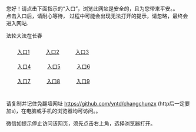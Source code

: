 您好！请点击下面指示的“入口”，浏览此网站是安全的，且为您带来平安。。 <br/>
点击入口后，请耐心等待， 过程中可能会出现无法打开的提示，请忽略，最终会进入网站. </br>

法轮大法在长春<br/>
<div style="padding:10px"><a style="margin:20px" target="_blank" href="https://d3ga4p8js4x3pg.cloudfront.net/2Qpsp?hjotdy" id="ccLink1" rel="nofollow">入口1</a> <a target="_blank" style="margin:20px" href="https://d13vv9p2zpk3p1.cloudfront.net/2Qpsp?mspoluzm" id="ccLink2" rel="nofollow">入口2</a> <a style="margin:20px" target="_blank" href="https://d2q38scxks9pws.cloudfront.net/2Qpsp?xmxwails" id="ccLink3" rel="nofollow">入口3</a></div>

<div style="padding:10px" ><a style="margin:20px" target="_blank" href="https://d3ga4p8js4x3pg.cloudfront.net/2Qpsp?hjotdy" id="ccLink4" rel="nofollow">入口4</a> <a style="margin:20px" href="https://d13vv9p2zpk3p1.cloudfront.net/2Qpsp?mspoluzm" target="_blank" id="ccLink5" rel="nofollow">入口5</a> <a style="margin:20px" href="https://d2q38scxks9pws.cloudfront.net/2Qpsp?xmxwails" target="_blank" id="ccLink6" rel="nofollow">入口6</a></div>

<div style="padding:10px"><a style="margin:20px" target="_blank" href="https://d3ga4p8js4x3pg.cloudfront.net/2Qpsp?hjotdy" id="ccLink7" rel="nofollow">入口7</a> <a style="margin:20px" href="https://d13vv9p2zpk3p1.cloudfront.net/2Qpsp?mspoluzm" target="_blank" id="ccLink8" rel="nofollow">入口8</a> <a style="margin:20px" target="_blank" href="https://d2q38scxks9pws.cloudfront.net/2Qpsp?xmxwails" id="ccLink9" rel="nofollow">入口9</a></div>

<br/>



请复制并记住免翻墙网址 https://github.com/yntd/changchunzx (http后一定要加s)，在电脑或手机的浏览器均可访问。。<br/>

微信如提示停止访问该网页，须先点击右上角，选择浏览器打开。
